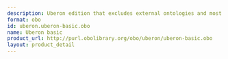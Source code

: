```yaml
---
description: Uberon edition that excludes external ontologies and most relations
format: obo
id: uberon.uberon-basic.obo
name: Uberon basic
product_url: http://purl.obolibrary.org/obo/uberon/uberon-basic.obo
layout: product_detail
---
```

